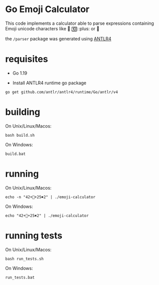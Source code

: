 # Go Emoji Calculator

This code implements a calculator able to parse expressions containing  Emoji unicode characters like :100: :keycap_ten: :plus: or :8ball:


the `/parser` package was generated using [ANTLR4](https://github.com/antlr/antlr4) 

# requisites

* Go 1.19

* Install ANTLR4 runtime go package

```
go get github.com/antlr/antlr4/runtime/Go/antlr/v4
```

# building

On Unix/Linux/Macos:

```
bash build.sh
```

On Windows:

```
build.bat
```

# running

On Unix/Linux/Macos:

```
echo -n "4️2️+🎱+25✖️2" | ./emoji-calculator
```

On Windows:

```
echo "4️2️+🎱+25✖️2" | ./emoji-calculator
```

# running tests

On Unix/Linux/Macos:

```
bash run_tests.sh
```

On Windows:

```
run_tests.bat
```



